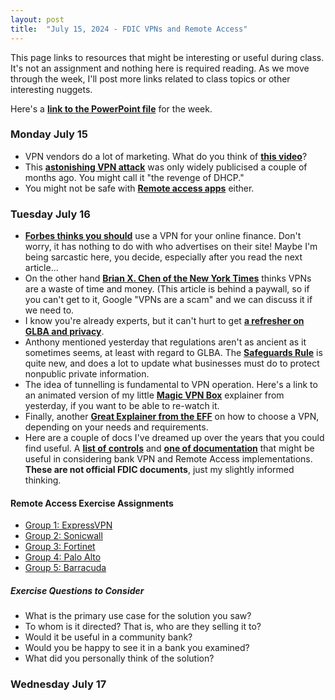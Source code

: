 ```yaml
---
layout: post
title:  "July 15, 2024 - FDIC VPNs and Remote Access"
---
```


This page links to resources that might be interesting or useful during class. It's not an assignment and nothing here is required reading. As we move through the week, I'll post more links related to class topics or other interesting nuggets.

Here's a [**link to the PowerPoint file**](https://class.hillvt.com/assets/FDIC-VPNRA-20240716.pptx) for the week.

### Monday July 15

- VPN vendors do a lot of marketing. What do you think of [**this video**](https://www.youtube.com/watch?v=WVDQEoe6ZWY)?
- This [**astonishing VPN attack**](https://arstechnica.com/security/2024/05/novel-attack-against-virtually-all-vpn-apps-neuters-their-entire-purpose/) was only widely publicised a couple of months ago. You might call it "the revenge of DHCP."
- You might not be safe with [**Remote access apps**](https://www.theregister.com/2024/06/28/teamviewer_network_breach/?td=keepreading) either.

### Tuesday July 16

- [**Forbes thinks you should**](https://www.forbes.com/advisor/business/software/vpn-uses/) use a VPN for your online finance. Don't worry, it has nothing to do with who advertises on their site! Maybe I'm being sarcastic here, you decide, especially after you read the next article...
- On the other hand [**Brian X. Chen of the New York Times**](https://www.nytimes.com/2021/10/06/technology/personaltech/are-vpns-worth-it.html?searchResultPosition=1) thinks VPNs are a waste of time and money. (This article is behind a paywall, so if you can't get to it, Google "VPNs are a scam" and we can discuss it if we need to.
- I know you're already experts, but it can't hurt to get [**a refresher on GLBA and privacy**](https://digitalguardian.com/blog/what-glba-compliance-understanding-data-protection-requirements-gramm-leach-bliley-act).
- Anthony mentioned yesterday that regulations aren't as ancient as it sometimes seems, at least with regard to GLBA. The [**Safeguards Rule**](https://www.ftc.gov/business-guidance/blog/2024/05/safeguards-rule-notification-requirement-now-effect) is quite new, and does a lot to update what businesses must do to protect nonpublic private information.
- The idea of tunnelling is fundamental to VPN operation. Here's a link to an animated version of my little [**Magic VPN Box**](https://boingit.com/fdic/fdic-vpn/MagicVPNs.mp4) explainer from yesterday, if you want to be able to re-watch it. 
- Finally, another [**Great Explainer from the EFF**](https://ssd.eff.org/module/choosing-vpn-thats-right-you) on how to choose a VPN, depending on your needs and requirements.
- Here are a couple of docs I've dreamed up over the years that you could find useful. A [**list of controls**](https://class.hillvt.com/assets/VPNRA-Controls.docx) and [**one of documentation**](https://class.hillvt.com/assets/VPNRA-Docs.docx) that might be useful in considering bank VPN and Remote Access implementations. **These are not official FDIC documents**, just my slightly informed thinking.

#### Remote Access Exercise Assignments

- [Group 1: ExpressVPN](https://www.expressvpn.com/)
- [Group 2: Sonicwall](https://www.sonicwall.com/products/remote-access/)
- [Group 3: Fortinet](https://www.fortinet.com/solutions/enterprise-midsize-business/work-from--anywhere)
- [Group 4: Palo Alto](https://www.paloaltonetworks.com/sase/globalprotect)
- [Group 5: Barracuda](https://www.barracuda.com/products/network-protection/secureedge/zero-trust-access)
  
##### Exercise Questions to Consider

- What is the primary use case for the solution you saw?
- To whom is it directed? That is, who are they selling it to?
- Would it be useful in a community bank?
- Would you be happy to see it in a bank you examined?
- What did you personally think of the solution?

### Wednesday July 17
